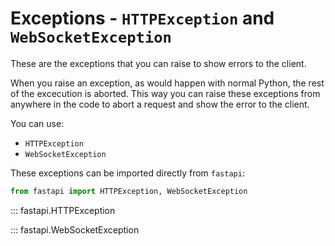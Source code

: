 # Exceptions - `HTTPException` and `WebSocketException`

These are the exceptions that you can raise to show errors to the client.

When you raise an exception, as would happen with normal Python, the rest of the
excecution is aborted. This way you can raise these exceptions from anywhere in the
code to abort a request and show the error to the client.

You can use:

* `HTTPException`
* `WebSocketException`

These exceptions can be imported directly from `fastapi`:

```python
from fastapi import HTTPException, WebSocketException
```

::: fastapi.HTTPException

::: fastapi.WebSocketException
